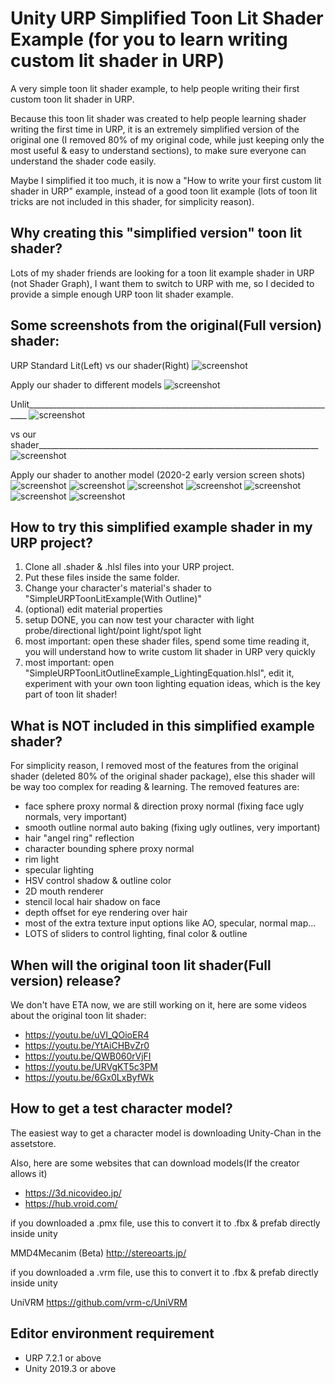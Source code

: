 # Unity URP Simplified Toon Lit Shader Example (for you to learn writing custom lit shader in URP)
A very simple toon lit shader example, to help people writing their first custom toon lit shader in URP.

Because this toon lit shader was created to help people learning shader writing the first time in URP, it is an extremely simplified version of the original one (I removed 80% of my original code, while just keeping only the most useful & easy to understand sections), to make sure everyone can understand the shader code easily.

Maybe I simplified it too much, it is now a "How to write your first custom lit shader in URP" example, instead of a good toon lit example (lots of toon lit tricks are not included in this shader, for simplicity reason).

Why creating this "simplified version" toon lit shader?
-------------------
Lots of my shader friends are looking for a toon lit example shader in URP (not Shader Graph), I want them to switch to URP with me, so I decided to provide a simple enough URP toon lit shader example. 

Some screenshots from the original(Full version) shader:
-------------------
URP Standard Lit(Left) vs our shader(Right)
![screenshot](https://i.imgur.com/Ma4wwQv.png)

Apply our shader to different models
![screenshot](https://i.imgur.com/AgDKEil.png)

Unlit______________________________________________________________________________
![screenshot](https://i.imgur.com/tQyWLCl.png)

vs our shader______________________________________________________________________
![screenshot](https://i.imgur.com/B8DoTHj.png)

Apply our shader to another model (2020-2 early version screen shots)
![screenshot](https://i.imgur.com/KxdjhCx.png)
![screenshot](https://i.imgur.com/6t2FMcg.png)
![screenshot](https://i.imgur.com/LBTNZCH.png)
![screenshot](https://i.imgur.com/X6hAD7W.png)
![screenshot](https://i.imgur.com/WIGyMVx.png)
![screenshot](https://i.imgur.com/zou7PxL.png)
![screenshot](https://i.imgur.com/CZHnfMC.png)


How to try this simplified example shader in my URP project?
-------------------
1. Clone all .shader & .hlsl files into your URP project.
2. Put these files inside the same folder.
3. Change your character's material's shader to "SimpleURPToonLitExample(With Outline)"
4. (optional) edit material properties
5. setup DONE, you can now test your character with light probe/directional light/point light/spot light
6. most important: open these shader files, spend some time reading it, you will understand how to write custom lit shader in URP very quickly
7. most important: open "SimpleURPToonLitOutlineExample_LightingEquation.hlsl", edit it, experiment with your own toon lighting equation ideas, which is the key part of toon lit shader!

What is NOT included in this simplified example shader?
-------------------
For simplicity reason, I removed most of the features from the original shader (deleted 80% of the original shader package), else this shader will be way too complex for reading & learning. The removed features are:
- face sphere proxy normal & direction proxy normal (fixing face ugly normals, very important)
- smooth outline normal auto baking (fixing ugly outlines, very important)
- hair "angel ring" reflection
- character bounding sphere proxy normal
- rim light
- specular lighting
- HSV control shadow & outline color
- 2D mouth renderer
- stencil local hair shadow on face
- depth offset for eye rendering over hair
- most of the extra texture input options like AO, specular, normal map...
- LOTS of sliders to control lighting, final color & outline

When will the original toon lit shader(Full version) release?
-------------------
We don't have ETA now, we are still working on it, here are some videos about the original toon lit shader:
- https://youtu.be/uVI_QOioER4
- https://youtu.be/YtAiCHBvZr0
- https://youtu.be/QWB060rVjFI
- https://youtu.be/URVgKT5c3PM
- https://youtu.be/6Gx0LxByfWk

How to get a test character model?
-------------------
The easiest way to get a character model is downloading Unity-Chan in the assetstore.

Also, here are some websites that can download models(If the creator allows it)
- https://3d.nicovideo.jp/
- https://hub.vroid.com/

if you downloaded a .pmx file, use this to convert it to .fbx & prefab directly inside unity

MMD4Mecanim (Beta)
http://stereoarts.jp/

if you downloaded a .vrm file, use this to convert it to .fbx & prefab directly inside unity

UniVRM
https://github.com/vrm-c/UniVRM

Editor environment requirement
-----------------------
- URP 7.2.1 or above
- Unity 2019.3 or above

